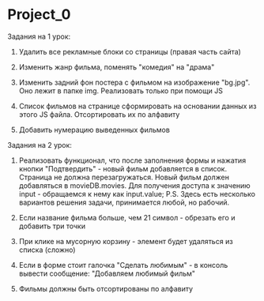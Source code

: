 # Project_0
Задания на 1 урок:

1) Удалить все рекламные блоки со страницы (правая часть сайта)

2) Изменить жанр фильма, поменять "комедия" на "драма"

3) Изменить задний фон постера с фильмом на изображение "bg.jpg". Оно лежит в папке img.
Реализовать только при помощи JS

4) Список фильмов на странице сформировать на основании данных из этого JS файла.
Отсортировать их по алфавиту 

5) Добавить нумерацию выведенных фильмов 



Задания на 2 урок:

1) Реализовать функционал, что после заполнения формы и нажатия кнопки "Подтвердить" - 
новый фильм добавляется в список. Страница не должна перезагружаться.
Новый фильм должен добавляться в movieDB.movies.
Для получения доступа к значению input - обращаемся к нему как input.value;
P.S. Здесь есть несколько вариантов решения задачи, принимается любой, но рабочий.

2) Если название фильма больше, чем 21 символ - обрезать его и добавить три точки

3) При клике на мусорную корзину - элемент будет удаляться из списка (сложно)

4) Если в форме стоит галочка "Сделать любимым" - в консоль вывести сообщение: 
"Добавляем любимый фильм"

5) Фильмы должны быть отсортированы по алфавиту 